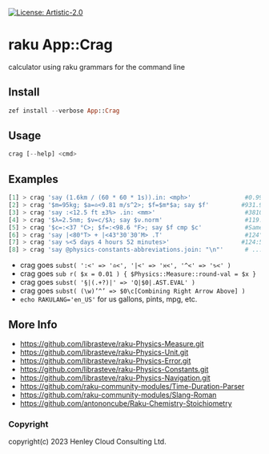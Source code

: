 [![License: Artistic-2.0](https://img.shields.io/badge/License-Artistic%202.0-0298c3.svg)](https://opensource.org/licenses/Artistic-2.0)

# raku App::Crag

calculator using raku grammars for the command line

## Install
```raku
zef install --verbose App::Crag
```

## Usage
```raku
crag [--help] <cmd>
```

## Examples
```raku
[1] > crag 'say (1.6km / (60 * 60 * 1s)).in: <mph>'               #0.99mph
[2] > crag '$m=95kg; $a=♎️<9.81 m/s^2>; $f=$m*$a; say $f'         #931.95N
[3] > crag 'say :<12.5 ft ±3%> .in: <mm>'                         #3810mm ±114.3
[4] > crag '$λ=2.5nm; $ν=c/$λ; say $ν.norm'                       #119.92PHz
[5] > crag '$c=:<37 °C>; $f=:<98.6 °F>; say $f cmp $c'            #Same
[6] > crag 'say |<80°T> + |<43°30′30″M> .T'                       #124°ESE (T)
[7] > crag 'say ♑️<5 days 4 hours 52 minutes>'                    #124:52:00
[8] > crag 'say @physics-constants-abbreviations.join: "\n"'      # ...
```
- crag goes ```subst( ':<' => '♎️<', '|<' => '♓️<', '^<' => '♑️<' )``` 
- crag goes ```sub r( $x = 0.01 ) { $Physics::Measure::round-val = $x }```
- crag goes ```subst( '§|(.+?)|' => 'Q|$0|.AST.EVAL' )```
- crag goes ```subst( (\w)’^’ => $0\c[Combining Right Arrow Above] )```
- ```echo RAKULANG='en_US'``` for us gallons, pints, mpg, etc.

## More Info
- https://github.com/librasteve/raku-Physics-Measure.git
- https://github.com/librasteve/raku-Physics-Unit.git
- https://github.com/librasteve/raku-Physics-Error.git
- https://github.com/librasteve/raku-Physics-Constants.git
- https://github.com/librasteve/raku-Physics-Navigation.git
- https://github.com/raku-community-modules/Time-Duration-Parser
- https://github.com/raku-community-modules/Slang-Roman
- https://github.com/antononcube/Raku-Chemistry-Stoichiometry

### Copyright
copyright(c) 2023 Henley Cloud Consulting Ltd.
